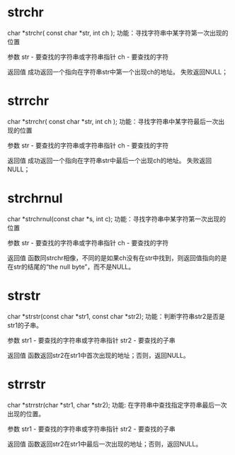 # strchr

char *strchr( const char *str, int ch );
功能：寻找字符串中某字符第一次出现的位置

参数
str - 要查找的字符串或字符串指针
ch - 要查找的字符

返回值
成功返回一个指向在字符串str中第一个出现ch的地址。
失败返回NULL；

# strrchr

char *strrchr( const char *str, int ch );
功能：寻找字符串中某字符最后一次出现的位置

参数
str - 要查找的字符串或字符串指针
ch - 要查找的字符

返回值
成功返回一个指向在字符串str中最后一个出现ch的地址。
失败返回NULL；

# strchrnul

char *strchrnul(const char *s, int c);
功能：寻找字符串中某字符第一次出现的位置

参数
str - 要查找的字符串或字符串指针
ch - 要查找的字符

返回值
函数同strchr相像，不同的是如果ch没有在str中找到，则返回值指向的是在str的结尾的“the null byte”，而不是NULL。

# strstr

char *strstr(const char *str1, const char *str2);
功能：判断字符串str2是否是str1的子串。

参数
str1 - 要查找的字符串或字符串指针
str2 - 要查找的子串

返回值
函数返回str2在str1中首次出现的地址；否则，返回NULL。

# strrstr
char *strrstr(char *str1, char *str2);
功能: 在字符串中查找指定字符串最后一次出现的位置。

参数
str1 - 要查找的字符串或字符串指针
str2 - 要查找的子串

返回值
函数返回str2在str1中最后一次出现的地址；否则，返回NULL。

